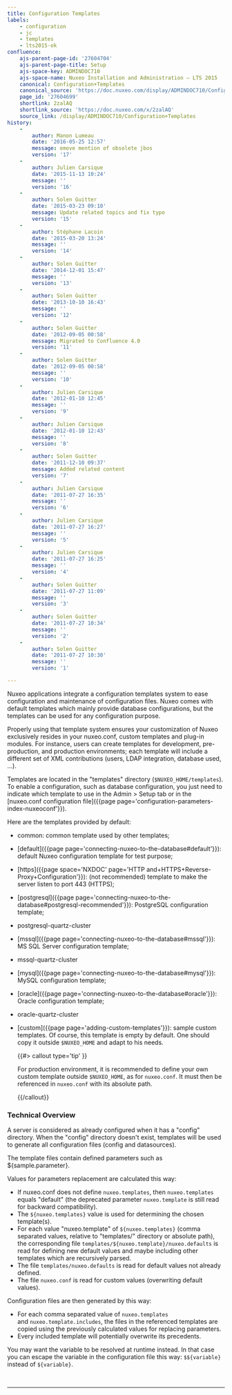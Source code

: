 ```yaml
---
title: Configuration Templates
labels:
    - configuration
    - jc
    - templates
    - lts2015-ok
confluence:
    ajs-parent-page-id: '27604704'
    ajs-parent-page-title: Setup
    ajs-space-key: ADMINDOC710
    ajs-space-name: Nuxeo Installation and Administration — LTS 2015
    canonical: Configuration+Templates
    canonical_source: 'https://doc.nuxeo.com/display/ADMINDOC710/Configuration+Templates'
    page_id: '27604699'
    shortlink: 2zalAQ
    shortlink_source: 'https://doc.nuxeo.com/x/2zalAQ'
    source_link: /display/ADMINDOC710/Configuration+Templates
history:
    - 
        author: Manon Lumeau
        date: '2016-05-25 12:57'
        message: emove mention of obsolete jbos
        version: '17'
    - 
        author: Julien Carsique
        date: '2015-11-13 10:24'
        message: ''
        version: '16'
    - 
        author: Solen Guitter
        date: '2015-03-23 09:10'
        message: Update related topics and fix typo
        version: '15'
    - 
        author: Stéphane Lacoin
        date: '2015-03-20 13:24'
        message: ''
        version: '14'
    - 
        author: Solen Guitter
        date: '2014-12-01 15:47'
        message: ''
        version: '13'
    - 
        author: Solen Guitter
        date: '2013-10-10 16:43'
        message: ''
        version: '12'
    - 
        author: Solen Guitter
        date: '2012-09-05 00:58'
        message: Migrated to Confluence 4.0
        version: '11'
    - 
        author: Solen Guitter
        date: '2012-09-05 00:58'
        message: ''
        version: '10'
    - 
        author: Julien Carsique
        date: '2012-01-10 12:45'
        message: ''
        version: '9'
    - 
        author: Julien Carsique
        date: '2012-01-10 12:43'
        message: ''
        version: '8'
    - 
        author: Solen Guitter
        date: '2011-12-10 09:37'
        message: Added related content
        version: '7'
    - 
        author: Julien Carsique
        date: '2011-07-27 16:35'
        message: ''
        version: '6'
    - 
        author: Julien Carsique
        date: '2011-07-27 16:27'
        message: ''
        version: '5'
    - 
        author: Julien Carsique
        date: '2011-07-27 16:25'
        message: ''
        version: '4'
    - 
        author: Solen Guitter
        date: '2011-07-27 11:09'
        message: ''
        version: '3'
    - 
        author: Solen Guitter
        date: '2011-07-27 10:34'
        message: ''
        version: '2'
    - 
        author: Solen Guitter
        date: '2011-07-27 10:30'
        message: ''
        version: '1'

---
```

Nuxeo applications integrate a configuration templates system to ease configuration and maintenance of configuration files.
Nuxeo comes with default templates which mainly provide database configurations, but the templates can be used for any configuration purpose.

Properly using that template system ensures your customization of Nuxeo exclusively resides in your nuxeo.conf, custom templates and plug-in modules.
For instance, users can create templates for development, pre-production, and production environments; each template will include a different set of XML contributions (users, LDAP integration, database used, ...).

Templates are located in the "templates" directory (`$NUXEO_HOME/templates`). To enable a configuration, such as database configuration, you just need to indicate which template to use in the Admin > Setup tab or in the [nuxeo.conf configuration file]({{page page='configuration-parameters-index-nuxeoconf'}}).

Here are the templates provided by default:

*   common: common template used by other templates;
*   [default]({{page page='connecting-nuxeo-to-the-database#default'}}): default Nuxeo configuration template for test purpose;
*   [https]({{page space='NXDOC' page='HTTP and+HTTPS+Reverse-Proxy+Configuration'}}): (not recommended) template to make the server listen to port 443 (HTTPS);
*   [postgresql]({{page page='connecting-nuxeo-to-the-database#postgresql-recommended'}}): PostgreSQL configuration template;
*   postgresql-quartz-cluster
*   [mssql]({{page page='connecting-nuxeo-to-the-database#mssql'}}): MS SQL Server configuration template;
*   mssql-quartz-cluster
*   [mysql]({{page page='connecting-nuxeo-to-the-database#mysql'}}): MySQL configuration template;
*   [oracle]({{page page='connecting-nuxeo-to-the-database#oracle'}}): Oracle configuration template;
*   oracle-quartz-cluster
*   [custom]({{page page='adding-custom-templates'}}): sample custom templates. Of course, this template is empty by default. One should copy it outside `$NUXEO_HOME` and adapt to his needs.

    {{#> callout type='tip' }}

    For production environment, it is recommended to define your own custom template outside `$NUXEO_HOME`, as for `nuxeo.conf`. It must then be referenced in `nuxeo.conf` with its absolute path.

    {{/callout}}

### Technical Overview

A server is considered as already configured when it has a "config" directory.
When the "config" directory doesn't exist, templates will be used to generate all configuration files (config and datasources).

The template files contain defined parameters such as ${sample.parameter}.

Values for parameters replacement are calculated this way:

*   If nuxeo.conf does not define `nuxeo.templates`, then `nuxeo.templates` equals "default" (the deprecated parameter `nuxeo.template` is still read for backward compatibility).
*   The&nbsp;`${nuxeo.templates}` value is used for determining the chosen template(s).
*   For each value "nuxeo.template" of&nbsp;`${nuxeo.templates}` (comma separated values, relative to "templates/" directory or absolute path), the corresponding file `templates/${nuxeo.template}/nuxeo.defaults` is read for defining new default values and maybe including other templates which are recursively parsed.
*   The file&nbsp;`templates/nuxeo.defaults` is read for default values not already defined.
*   The file&nbsp;`nuxeo.conf` is read for custom values (overwriting default values).

Configuration files are then generated by this way:

*   For each comma separated value of&nbsp;`nuxeo.templates` and&nbsp;`nuxeo.template.includes`, the files in the referenced templates are copied using the previously calculated values for replacing parameters.
*   Every included template will potentially overwrite its precedents.

You may want the variable to be resolved at runtime instead. In that case you can escape the variable in the configuration file this way: `$${variable}` instead of `${variable}`.

&nbsp;

* * *